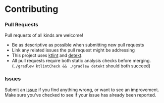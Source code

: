 # Contributing

### Pull Requests
Pull requests of all kinds are welcome!

- Be as descriptive as possible when submitting new pull requests
- Link any related issues the pull request might be addressing
- This project uses [ktlint](https://github.com/pinterest/ktlint) and [detekt](https://github.com/arturbosch/detekt).
- All pull requests require both static analysis checks before merging. (`./gradlew ktlintCheck && ./gradlew detekt` should both succeed)

### Issues

Submit an [issue](https://github.com/tylerbwong/stack/issues/new) if you find anything wrong, or want to see an improvement.
Make sure you've checked to see if your issue has already been reported.


